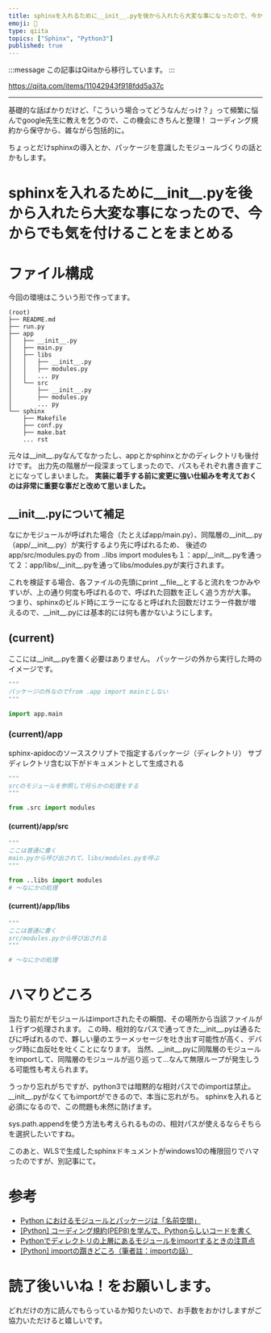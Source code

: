 ```yaml
---
title: sphinxを入れるために__init__.pyを後から入れたら大変な事になったので、今からでも気を付けることをまとめる
emoji: 📝
type: qiita
topics: ["Sphinx", "Python3"]
published: true
---
```


:::message
この記事はQiitaから移行しています。
:::

https://qiita.com/items/11042943f918fdd5a37c

---

基礎的な話ばかりだけど、「こういう場合ってどうなんだっけ？」って頻繁に悩んでgoogle先生に教えを乞うので、この機会にきちんと整理！
コーディング規約から保守から、雑ながら包括的に。

ちょっとだけsphinxの導入とか、パッケージを意識したモジュールづくりの話とかもします。

# sphinxを入れるために\_\_init\_\_.pyを後から入れたら大変な事になったので、今からでも気を付けることをまとめる
# ファイル構成
今回の環境はこういう形で作ってます。

``` tree.
(root)
├── README.md
├── run.py
├── app
│   ├── __init__.py
│   ├── main.py
│   ├── libs
│   │   ├── __init__.py
│   │   ├── modules.py
│   │   ... py
│   └── src
│       ├── __init__.py
│       ├── modules.py
│       ... py
└── sphinx
    ├── Makefile
    ├── conf.py
    ├── make.bat
    ... rst
```

元々は\_\_init\_\_.pyなんてなかったし、appとかsphinxとかのディレクトリも後付けです。
出力先の階層が一段深まってしまったので、パスもそれぞれ書き直すことになってしまいました。
**実装に着手する前に変更に強い仕組みを考えておくのは非常に重要な事だと改めて思いました。**

## \_\_init\_\_.pyについて補足
なにかモジュールが呼ばれた場合（たとえばapp/main.py）、同階層の\_\_init\_\_.py（app/\_\_init\_\_.py）が実行するより先に呼ばれるため、
後述のapp/src/modules.pyの from ..libs import modulesも１：app/\_\_init\_\_.pyを通って２：app/libs/\_\_init\_\_.pyを通ってlibs/modules.pyが実行されます。

これを検証する場合、各ファイルの先頭にprint \_\_file\_\_とすると流れをつかみやすいが、上の通り何度も呼ばれるので、呼ばれた回数を正しく追う方が大事。
つまり、sphinxのビルド時にエラーになると呼ばれた回数だけエラー件数が増えるので、\_\_init\_\_.pyには基本的には何も書かないようにします。

## (current)
ここには\_\_init\_\_.pyを置く必要はありません。
パッケージの外から実行した時のイメージです。

``` run.py
"""
パッケージの外なのでfrom .app import mainとしない
"""

import app.main
```

### (current)/app
sphinx-apidocのソーススクリプトで指定するパッケージ（ディレクトリ）
サブディレクトリ含む以下がドキュメントとして生成される

``` app/main.py
"""
srcのモジュールを参照して何らかの処理をする
"""

from .src import modules
```

#### (current)/app/src
``` app/src/modules.py
"""
ここは普通に書く
main.pyから呼び出されて、libs/modules.pyを呼ぶ
"""

from ..libs import modules
# ～なにかの処理
```

#### (current)/app/libs
``` app/libs/modules.py
"""
ここは普通に書く
src/modules.pyから呼び出される
"""

# ～なにかの処理
```

# ハマりどころ
当たり前だがモジュールはimportされたその瞬間、その場所から当該ファイルが１行ずつ処理されます。
この時、相対的なパスで通ってきた\_\_init\_\_.pyは通るたびに呼ばれるので、夥しい量のエラーメッセージを吐き出す可能性が高く、デバッグ時に血反吐を吐くことになります。
当然、\_\_init\_\_.pyに同階層のモジュールをimportして、同階層のモジュールが巡り巡って…なんて無限ループが発生しうる可能性も考えられます。

うっかり忘れがちですが、python3では暗黙的な相対パスでのimportは禁止。
\_\_init\_\_.pyがなくてもimportができるので、本当に忘れがち。
sphinxを入れると必須になるので、この問題も未然に防げます。

sys.path.appendを使う方法も考えられるものの、相対パスが使えるならそちらを選択したいですね。

このあと、WLSで生成したsphinxドキュメントがwindows10の権限回りでハマったのですが、別記事にて。


# 参考
- <a href="https://qiita.com/sukobuto/items/15c1173b3f37f0306dd5">Python におけるモジュールとパッケージは「名前空間」</a>
- <a href="https://www.yoheim.net/blog.php?q=20160612">[Python] コーディング規約(PEP8)を学んで、Pythonらしいコードを書く</a>
- <a href="http://d.hatena.ne.jp/chlere/20110618/1308369842">Pythonでディレクトリの上層にあるモジュールをimportするときの注意点</a>
- <a href="https://qiita.com/ysk24ok/items/2711295d83218c699276">[Python] importの躓きどころ（筆者註：importの話）</a>

# 読了後いいね！をお願いします。
どれだけの方に読んでもらっているか知りたいので、お手数をおかけしますがご協力いただけると嬉しいです。

